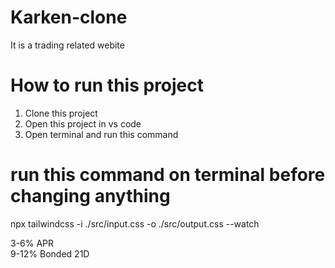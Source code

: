 # Karken-clone
It is a trading related webite 

# How to run this project
1. Clone this project
2. Open this project in vs code
3. Open terminal and run this command

# run this command on terminal before changing anything
npx tailwindcss -i ./src/input.css -o ./src/output.css --watch 



<div class="flex flex-cols-2 gap-1">
                  <div class="flex justify-center font-medium text-[10px] text-[#27825c] bg-[#1bb4743b] rounded-md w-14">3-6% APR</div>
                  <div class="flex justify-center font-medium text-[10px] text-[#27825c] bg-[#1bb4743b] rounded-md w-[100px]">9-12% Bonded 21D</div>
                </div>

